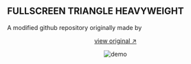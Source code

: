 ## FULLSCREEN TRIANGLE HEAVYWEIGHT

 A modified github repository originally made by  

 <p align="center">
  <a href="https://pouria.dev/unknown-pleasures" target="__blank" title="view experiment">view  original ↗︎</a>
</p>

<p align="center">
  <img src="https://raw.githubusercontent.com/ksachikonye/preface-hezvo/refs/heads/main/skull-slowmo.gif" alt="demo" />
</p>



